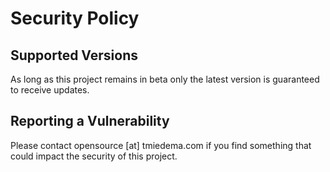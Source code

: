 # Security Policy

## Supported Versions

As long as this project remains in beta only the latest version is guaranteed to receive updates.

## Reporting a Vulnerability

Please contact opensource [at] tmiedema.com if you find something that could impact the security of this project.
